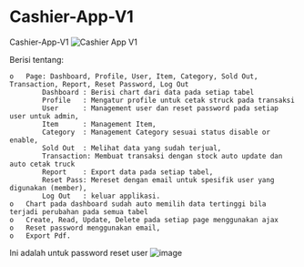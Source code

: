 # Cashier-App-V1
Cashier-App-V1
![Cashier App V1](https://user-images.githubusercontent.com/77251566/129647138-c2a5eb0a-fbb6-4950-a96a-655650e49dbd.png)

Berisi tentang:

    o	Page: Dashboard, Profile, User, Item, Category, Sold Out, Transaction, Report, Reset Password, Log Out
            Dashboard : Berisi chart dari data pada setiap tabel
            Profile   : Mengatur profile untuk cetak struck pada transaksi
            User      : Management user dan reset password pada setiap user untuk admin,
            Item      : Management Item,
            Category  : Management Category sesuai status disable or enable,
            Sold Out  : Melihat data yang sudah terjual,
            Transaction: Membuat transaksi dengan stock auto update dan auto cetak truck
            Report    : Export data pada setiap tabel,
            Reset Pass: Mereset dengan email untuk spesifik user yang digunakan (member),
            Log Out   : keluar applikasi.
    o	Chart pada dashboard sudah auto memilih data tertinggi bila terjadi perubahan pada semua tabel
    o	Create, Read, Update, Delete pada setiap page menggunakan ajax
    o	Reset password menggunakan email,
    o	Export Pdf.

Ini adalah untuk password reset user
![image](https://user-images.githubusercontent.com/77251566/129644260-a7a71b59-8bc8-474b-bbda-5b6fd814adba.png)

